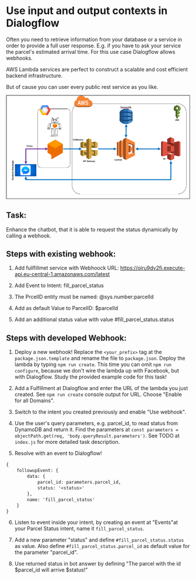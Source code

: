 # Use input and output contexts in Dialogflow

Often you need to retrieve information from your database or a service
in order to provide a full user response. E.g. if you have to ask your
service the parcel's estimated arrival time. For this use case
Dialogflow allows webhooks.

AWS Lambda services are perfect to construct a scalable and cost
efficient backend infrastructure.

But of cause you can user every public rest service as you like.

![Archithekture_with_aws](Archithekture_with_aws.png)

## Task:

Enhance the chatbot, that it is able to request the status dynamically
by calling a webhook.

## Steps with existing webhook:

1. Add fullfillmet service with Webhoock URL: https://oiru9dv2fi.execute-api.eu-central-1.amazonaws.com/latest

2. Add Event to Intent: fill_parcel_status

2. The PrcelID entity must be named: @sys.number:parcelId

3. Add as default Value to ParcelID: $parcelId

4. Add an additional status value with value #fill_parcel_status.status

## Steps with developed Webhook:

1. Deploy a new webhook! Replace the `<your_prefix>` tag at the
   `package.json.template` and rename the file to `package.json`. Deploy
   the lambda by typing `npm run create`. This time you can omit `npm
   run configure`, because we don't wire the lambda up with Facebook,
   but with Dialogflow. Study the provided example code for this task!

2. Add a Fulfillment at Dialogflow and enter the URL of the lambda you
   just created. See `npm run create` console output for URL. Choose
   "Enable for all Domains".

3. Switch to the intent you created previously and enable "Use webhook".

4. Use the user's query parameters, e.g. parcel_id, to read status from
   DynamoDB and return it. Find the parameters at `const parameters =
   objectPath.get(req, 'body.queryResult.parameters')`. See TODO at
   `index.js` for more detailed task description.

5. Resolve with an event to Dialogflow!
``` 
{
    followupEvent: {
        data: {
            parcel_id: parameters.parcel_id,
            status: '<status>'
        },
        name: 'fill_parcel_status'
    }
}
```

6. Listen to event inside your intent, by creating an event at
   "Events"at your Parcel Status intent, name it `fill_parcel_status`.

7. Add a new parameter "status" and define `#fill_parcel_status.status`
   as value. Also define `#fill_parcel_status.parcel_id` as default
   value for the parameter "parcel_id".

8. Use returned status in bot answer by defining "The parcel with the id
   $parcel_id will arrive $status!"
